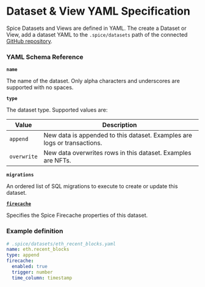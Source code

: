# Dataset & View YAML Specification

Spice Datasets and Views are defined in YAML. The create a Dataset or View, add a dataset YAML to the `.spice/datasets` path of the connected [GitHub repository](../../portal/apps/link-github-repository-beta.md).

### **YAML Schema Reference**

**`name`**

The name of the dataset. Only alpha characters and underscores are supported with no spaces.

**`type`**

The dataset type. Supported values are:

| Value       | Description                                                              |
| ----------- | ------------------------------------------------------------------------ |
| `append`    | New data is appended to this dataset. Examples are logs or transactions. |
| `overwrite` | New data overwrites rows in this dataset. Examples are NFTs.             |

**`migrations`**

An ordered list of SQL migrations to execute to create or update this dataset.

[**`firecache`**](dataset-and-view-yaml-specification/firecache.md)

Specifies the Spice Firecache properties of this dataset.

### Example definition

```yaml
# .spice/datasets/eth_recent_blocks.yaml
name: eth.recent_blocks
type: append
firecache:
  enabled: true
  trigger: number
  time_column: timestamp
```
